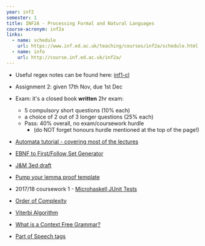 ```yaml
---
year: inf2
semester: 1
title: INF2A - Processing Formal and Natural Languages
course-acronym: inf2a
links:
  - name: schedule
    url: https://www.inf.ed.ac.uk/teaching/courses/inf2a/schedule.html
  - name: info
    url: http://course.inf.ed.ac.uk/inf2a/
---
```

- Useful regex notes can be found here: [inf1-cl](/inf1#inf1-cl)
- Assignment 2: given 17th Nov, due 1st Dec

- Exam: it's a closed book **written** 2hr exam:
  - 5 compulsory short questions (10% each)
  - a choice of 2 out of 3 longer questions (25% each)
  - Pass: 40% overall, no exam/coursework hurdle
    - (do NOT forget honours hurdle mentioned at the top of the page!)
    
- [Automata tutorial - covering most of the lectures](https://www.tutorialspoint.com/automata_theory/)
- [EBNF to First/Follow Set Generator](http://hackingoff.com/compilers/predict-first-follow-set)
- [J&M 3ed draft](https://web.stanford.edu/~jurafsky/slp3/ed3book.pdf)
- [Pump your lemma proof template](https://courses.engr.illinois.edu/cs373/sp2009/Handouts/pumping-lemma/pumping-lemma.html)
- 2017/18 coursework 1 - [Microhaskell JUnit Tests](https://github.com/bnelo12/MH-JUnit-Tests)
- [Order of Complexity](https://en.wikibooks.org/wiki/A-level_Computing_2009/AQA/Problem_Solving,_Programming,_Operating_Systems,_Databases_and_Networking/Problem_Solving/Big_O_Notation#Order_of_Complexity)
- [Viterbi Algorithm](https://www.youtube.com/watch?v=6JVqutwtzmo)
- [What is a Context Free Grammar?](http://cs.union.edu/~striegnk/learn-prolog-now/html/node55.html)
- [Part of Speech tags](https://cs.nyu.edu/grishman/jet/guide/PennPOS.html)
